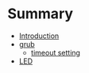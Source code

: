 # Summary

* [Introduction](README.md)
* [grub](grub/README.md)
   * [timeout setting](grub/timeout_setting.md)
* [LED](led/README.md)

